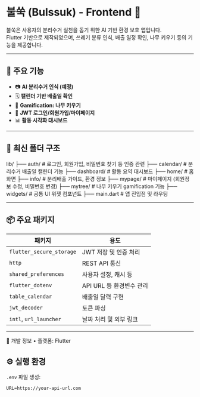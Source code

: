 # 불쑥 (Bulssuk) - Frontend 🌱

불쑥은 사용자의 분리수거 실천을 돕기 위한 AI 기반 환경 보호 앱입니다.  
Flutter 기반으로 제작되었으며, 쓰레기 분류 인식, 배출 일정 확인, 나무 키우기 등의 기능을 제공합니다.

---

## 🧭 주요 기능

- 📷 **AI 분리수거 인식 (예정)**
- 🗓️ **캘린더 기반 배출일 확인**
- 🌳 **Gamification: 나무 키우기**
- 🧾 **JWT 로그인/회원가입/마이페이지**
- 📊 **활동 시각화 대시보드**

---

## 📂 최신 폴더 구조
lib/
├── auth/                # 로그인, 회원가입, 비밀번호 찾기 등 인증 관련
├── calendar/            # 분리수거 배출일 캘린더 기능
├── dashboard/           # 활동 요약 대시보드
├── home/                # 홈 화면
├── info/                # 분리배출 가이드, 환경 정보
├── mypage/              # 마이페이지 (회원정보 수정, 비밀번호 변경)
├── mytree/              # 나무 키우기 gamification 기능
├── widgets/             # 공통 UI 위젯 컴포넌트
├── main.dart            # 앱 진입점 및 라우팅

---

## 📦 주요 패키지

| 패키지 | 용도 |
|--------|------|
| `flutter_secure_storage` | JWT 저장 및 인증 처리 |
| `http` | REST API 통신 |
| `shared_preferences` | 사용자 설정, 캐시 등 |
| `flutter_dotenv` | API URL 등 환경변수 관리 |
| `table_calendar` | 배출일 달력 구현 |
| `jwt_decoder` | 토큰 파싱 |
| `intl`, `url_launcher` | 날짜 처리 및 외부 링크 |

---

📄 개발 정보
	•	플랫폼: Flutter

## ⚙️ 실행 환경

`.env` 파일 생성:

```env
URL=https://your-api-url.com
